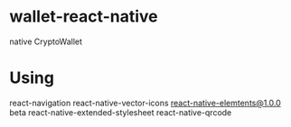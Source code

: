# wallet-react-native
native CryptoWallet

# Using
 react-navigation
 react-native-vector-icons
  react-native-elemtents@1.0.0 beta
react-native-extended-stylesheet
react-native-qrcode